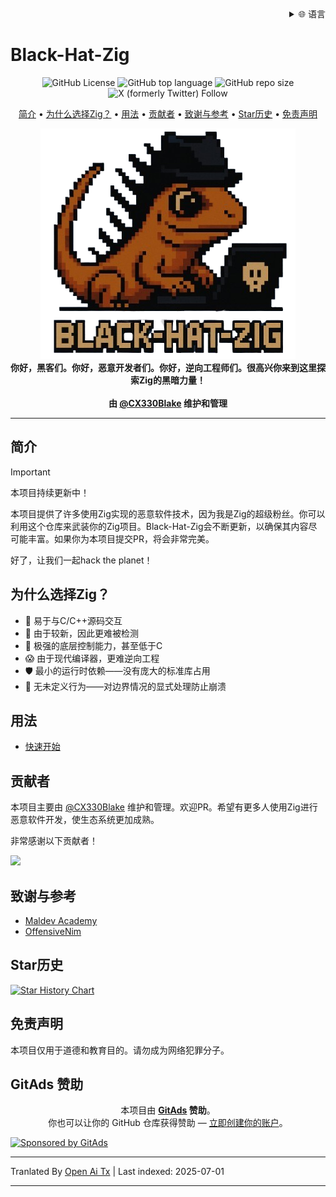 <div align="right">
  <details>
    <summary >🌐 语言</summary>
    <div>
      <div align="right">
        <p><a href="https://openaitx.github.io/view.html?user=CX330Blake&project=Black-Hat-Zig&lang=en">English</a></p>
        <p><a href="https://openaitx.github.io/view.html?user=CX330Blake&project=Black-Hat-Zig&lang=zh-CN">简体中文</a></p>
        <p><a href="https://openaitx.github.io/view.html?user=CX330Blake&project=Black-Hat-Zig&lang=zh-TW">繁體中文</a></p>
        <p><a href="https://openaitx.github.io/view.html?user=CX330Blake&project=Black-Hat-Zig&lang=ja">日本語</a></p>
        <p><a href="https://openaitx.github.io/view.html?user=CX330Blake&project=Black-Hat-Zig&lang=ko">한국어</a></p>
        <p><a href="https://openaitx.github.io/view.html?user=CX330Blake&project=Black-Hat-Zig&lang=hi">हिन्दी</a></p>
        <p><a href="https://openaitx.github.io/view.html?user=CX330Blake&project=Black-Hat-Zig&lang=th">ไทย</a></p>
        <p><a href="https://openaitx.github.io/view.html?user=CX330Blake&project=Black-Hat-Zig&lang=fr">Français</a></p>
        <p><a href="https://openaitx.github.io/view.html?user=CX330Blake&project=Black-Hat-Zig&lang=de">Deutsch</a></p>
        <p><a href="https://openaitx.github.io/view.html?user=CX330Blake&project=Black-Hat-Zig&lang=es">Español</a></p>
        <p><a href="https://openaitx.github.io/view.html?user=CX330Blake&project=Black-Hat-Zig&lang=it">Itapano</a></p>
        <p><a href="https://openaitx.github.io/view.html?user=CX330Blake&project=Black-Hat-Zig&lang=ru">Русский</a></p>
        <p><a href="https://openaitx.github.io/view.html?user=CX330Blake&project=Black-Hat-Zig&lang=pt">Português</a></p>
        <p><a href="https://openaitx.github.io/view.html?user=CX330Blake&project=Black-Hat-Zig&lang=nl">Nederlands</a></p>
        <p><a href="https://openaitx.github.io/view.html?user=CX330Blake&project=Black-Hat-Zig&lang=pl">Polski</a></p>
        <p><a href="https://openaitx.github.io/view.html?user=CX330Blake&project=Black-Hat-Zig&lang=ar">العربية</a></p>
        <p><a href="https://openaitx.github.io/view.html?user=CX330Blake&project=Black-Hat-Zig&lang=fa">فارسی</a></p>
        <p><a href="https://openaitx.github.io/view.html?user=CX330Blake&project=Black-Hat-Zig&lang=tr">Türkçe</a></p>
        <p><a href="https://openaitx.github.io/view.html?user=CX330Blake&project=Black-Hat-Zig&lang=vi">Tiếng Việt</a></p>
        <p><a href="https://openaitx.github.io/view.html?user=CX330Blake&project=Black-Hat-Zig&lang=id">Bahasa Indonesia</a></p>
      </div>
    </div>
  </details>
</div>

# Black-Hat-Zig

<p align="center">
  <img alt="GitHub License" src="https://img.shields.io/github/license/CX330Blake/black-hat-zig">
  <img alt="GitHub top language" src="https://img.shields.io/github/languages/top/cx330blake/black-hat-zig">
  <img alt="GitHub repo size" src="https://img.shields.io/github/repo-size/cx330blake/black-hat-zig">
  <img alt="X (formerly Twitter) Follow" src="https://img.shields.io/twitter/follow/CX330Blake">
</p>

<p align="center">
  <a href="#intro">简介</a> •
  <a href="#why-zig">为什么选择Zig？</a> •
  <a href="#usage">用法</a> •
  <a href="#contributors">贡献者</a> •
  <a href="#credits--references">致谢与参考</a> •
  <a href="#star-history">Star历史</a> •
  <a href="#disclaimer">免责声明</a>
</p>

<p height="350px" align="center">
  <img src="https://raw.githubusercontent.com/CX330Blake/Black-Hat-Zig/main/./Black-Hat-Zig.png">
  <br/>
  <b>你好，黑客们。你好，恶意开发者们。你好，逆向工程师们。很高兴你来到这里探索Zig的黑暗力量！</b><br/><br/>
  <b>由 <a href="https://github.com/cx330blake">@CX330Blake</a> 维护和管理</b>
</p>

---

## 简介

> [!IMPORTANT]
> 本项目持续更新中！

本项目提供了许多使用Zig实现的恶意软件技术，因为我是Zig的超级粉丝。你可以利用这个仓库来武装你的Zig项目。Black-Hat-Zig会不断更新，以确保其内容尽可能丰富。如果你为本项目提交PR，将会非常完美。

好了，让我们一起hack the planet！

## 为什么选择Zig？

- 🤝 易于与C/C++源码交互
- 🔎 由于较新，因此更难被检测
- 💪 极强的底层控制能力，甚至低于C
- 😱 由于现代编译器，更难逆向工程
- 🛡️ 最小的运行时依赖——没有庞大的标准库占用
- 🎯 无未定义行为——对边界情况的显式处理防止崩溃

## 用法

- [快速开始](https://black-hat-zig.cx330.tw)

## 贡献者

本项目主要由 [@CX330Blake](https://github.com/CX330Blake) 维护和管理。欢迎PR。希望有更多人使用Zig进行恶意软件开发，使生态系统更加成熟。

非常感谢以下贡献者！

<a href="https://github.com/CX330Blake/black-hat-zig/graphs/contributors">
  <img src="https://contrib.rocks/image?repo=cx330blake/black-hat-zig" />
</a>

## 致谢与参考

- [Maldev Academy](https://maldevacademy.com/)
- [OffensiveNim](https://github.com/byt3bl33d3r/OffensiveNim)

## Star历史

[![Star History Chart](https://api.star-history.com/svg?repos=CX330blake/black-hat-zig&type=Date)](https://www.star-history.com/#CX330blake/black-hat-zig&Date)

## 免责声明

本项目仅用于道德和教育目的。请勿成为网络犯罪分子。

<!-- GitAds-Verify: SYUFFUKR39H8T8MYYOIUKQ5AFB1O8AQ9 -->

## GitAds 赞助

<p align="center">
  本项目由 <strong><a href="https://docs.gitads.dev/docs/getting-started/publishers">GitAds</a> 赞助</strong>。<br>
  你也可以让你的 GitHub 仓库获得赞助 — <a href="https://docs.gitads.dev/docs/getting-started/publishers">立即创建你的账户</a>。
</p>

[![Sponsored by GitAds](https://gitads.dev/v1/ad-serve?source=cx330blake/black-hat-zig@github)](https://gitads.dev/v1/ad-track?source=cx330blake/black-hat-zig@github)



---


Tranlated By [Open Ai Tx](https://github.com/OpenAiTx/OpenAiTx) | Last indexed: 2025-07-01


---